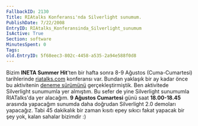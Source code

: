 ```yaml
---
FallbackID: 2130
Title: RIAtalks Konferansı'nda Silverlight sunumum.
PublishDate: 7/22/2008
EntryID: RIAtalks_Konferansinda_Silverlight_sunumum
IsActive: True
Section: software
MinutesSpent: 0
Tags: 
old.EntryID: 5f68eec3-802c-4458-a535-2a94e588f0d8
---
```

Bizim **INETA Summer Hit**'ten bir hafta sonra 8-9 Ağustos
(Cuma-Cumartesi) tarihlerinde [riatalks.com](http://www.riatalks.com)
konferansı var. Bundan yaklaşık bir ay kadar önce bu aktivitenin [deneme
sürümünü](http://daron.yondem.com/tr/post/5ede58db-44a0-4584-9931-985e7c4424c9)
gerçekleştirmiştik. Ben aktivitede Silverlight sunumumla yer almıştım.
Bu sefer de yine Silverlight sunumumla RIATalks'da yer alacağım. **9
Ağustos Cumartesi** günü saat **18.00-18.45** arasında yapacağım sunumda
daha doğrudan Silverlight 2.0 demoları yapacağız. Tabi 45 dakikalık bir
zaman kısıtı epey sıkıcı fakat yapacak bir şey yok, kalan sahalar
bizimdir :)


